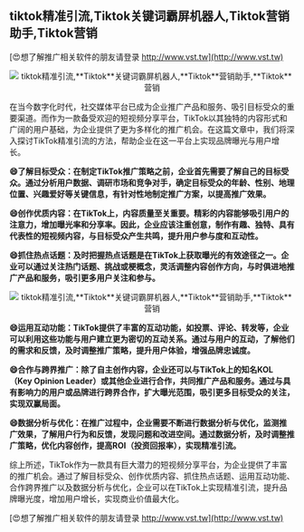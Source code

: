 ## **tiktok精准引流,**Tiktok**关键词霸屏机器人,**Tiktok**营销助手,**Tiktok**营销**

[😍想了解推广相关软件的朋友请登录 http://www.vst.tw](http://www.vst.tw)

 <center><img src="https://vst.tw/MP4/tuiguang/png/7.png" alt="tiktok精准引流,**Tiktok**关键词霸屏机器人,**Tiktok**营销助手,**Tiktok**营销"></center>

在当今数字化时代，社交媒体平台已成为企业推广产品和服务、吸引目标受众的重要渠道。而作为一款备受欢迎的短视频分享平台，TikTok以其独特的内容形式和广阔的用户基础，为企业提供了更为多样化的推广机会。在这篇文章中，我们将深入探讨TikTok精准引流的方法，帮助企业在这一平台上实现品牌曝光与用户增长。

**😄了解目标受众：在制定TikTok推广策略之前，企业首先需要了解自己的目标受众。通过分析用户数据、调研市场和竞争对手，确定目标受众的年龄、性别、地理位置、兴趣爱好等关键信息，有针对性地制定推广方案，以提高推广效果。**

**😄创作优质内容：在TikTok上，内容质量至关重要。精彩的内容能够吸引用户的注意力，增加曝光率和分享率。因此，企业应该注重创意，制作有趣、独特、具有代表性的短视频内容，与目标受众产生共鸣，提升用户参与度和互动性。**

**😄抓住热点话题：及时把握热点话题是在TikTok上获取曝光的有效途径之一。企业可以通过关注热门话题、挑战或梗概念，灵活调整内容创作方向，与时俱进地推广产品和服务，吸引更多用户关注和参与。**

 <center><img src="https://vst.tw/MP4/tuiguang/png/2.png" alt="tiktok精准引流,**Tiktok**关键词霸屏机器人,**Tiktok**营销助手,**Tiktok**营销"></center>

**😄运用互动功能：TikTok提供了丰富的互动功能，如投票、评论、转发等，企业可以利用这些功能与用户建立更为密切的互动关系。通过与用户的互动，了解他们的需求和反馈，及时调整推广策略，提升用户体验，增强品牌忠诚度。**

**😄合作与跨界推广：除了自主创作内容，企业还可以与TikTok上的知名KOL（Key Opinion Leader）或其他企业进行合作，共同推广产品和服务。通过与具有影响力的用户或品牌进行跨界合作，扩大曝光范围，吸引更多目标受众的关注，实现双赢局面。**

**😄数据分析与优化：在推广过程中，企业需要不断进行数据分析与优化，监测推广效果，了解用户行为和反馈，发现问题和改进空间。通过数据分析，及时调整推广策略，优化内容创作，提高ROI（投资回报率），实现精准引流。**

综上所述，TikTok作为一款具有巨大潜力的短视频分享平台，为企业提供了丰富的推广机会。通过了解目标受众、创作优质内容、抓住热点话题、运用互动功能、合作跨界推广以及数据分析与优化，企业可以在TikTok上实现精准引流，提升品牌曝光度，增加用户增长，实现商业价值最大化。

[😍想了解推广相关软件的朋友请登录 http://www.vst.tw](http://www.vst.tw)



